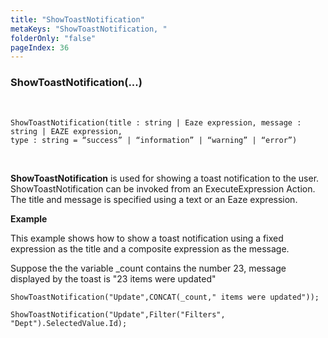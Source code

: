 ```yaml
---
title: "ShowToastNotification"
metaKeys: "ShowToastNotification, "
folderOnly: "false"
pageIndex: 36
---
```


### ShowToastNotification(...)

<br/>

```
ShowToastNotification(title : string | Eaze expression, message : string | EAZE expression, 
type : string = “success” | “information” | “warning” | “error”)
```
<br/>

**ShowToastNotification** is used for showing a toast notification to the user. ShowToastNotification can be invoked from an ExecuteExpression Action. The title and message is specified using a text or an Eaze expression. 
<br/>

**Example**

This example shows how to show a toast notification using a fixed expression as the title and a composite expression as the message.

Suppose the the variable _count contains the number 23, message displayed by the toast is "23 items were updated"

```
ShowToastNotification("Update",CONCAT(_count," items were updated"));
```

```
ShowToastNotification("Update",Filter("Filters", "Dept").SelectedValue.Id);
```